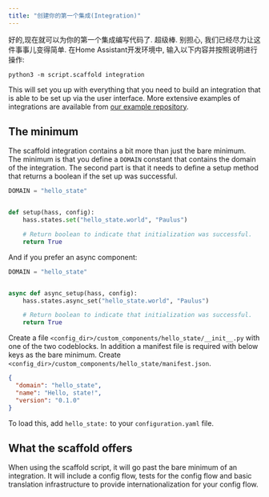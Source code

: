 ```yaml
---
title: "创建你的第一个集成(Integration)"
---
```


好的,现在就可以为你的第一个集成编写代码了. 超级棒. 别担心, 我们已经尽力让这件事事儿变得简单. 在Home Assistant开发环境中, 输入以下内容并按照说明进行操作:

```shell
python3 -m script.scaffold integration
```

This will set you up with everything that you need to build an integration that is able to be set up via the user interface. More extensive examples of integrations are available from [our example repository](https://github.com/home-assistant/example-custom-config/tree/master/custom_components/).

## The minimum

The scaffold integration contains a bit more than just the bare minimum. The minimum is that you define a `DOMAIN` constant that contains the domain of the integration. The second part is that it needs to define a setup method that returns a boolean if the set up was successful.

```python
DOMAIN = "hello_state"


def setup(hass, config):
    hass.states.set("hello_state.world", "Paulus")

    # Return boolean to indicate that initialization was successful.
    return True
```

And if you prefer an async component:

```python
DOMAIN = "hello_state"


async def async_setup(hass, config):
    hass.states.async_set("hello_state.world", "Paulus")

    # Return boolean to indicate that initialization was successful.
    return True
```
Create a file `<config_dir>/custom_components/hello_state/__init__.py` with one of the two codeblocks.
In addition a manifest file is required with below keys as the bare minimum. Create `<config_dir>/custom_components/hello_state/manifest.json`.

```json
{
  "domain": "hello_state",
  "name": "Hello, state!",
  "version": "0.1.0"
}
```

To load this, add `hello_state:` to your `configuration.yaml` file. 

## What the scaffold offers

When using the scaffold script, it will go past the bare minimum of an integration. It will include a config flow, tests for the config flow and basic translation infrastructure to provide internationalization for your config flow.
